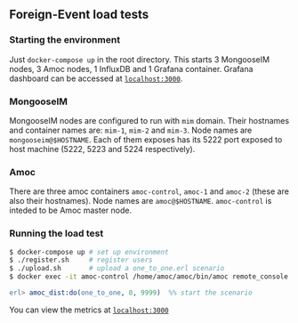 ## Foreign-Event load tests

### Starting the environment

Just `docker-compose up` in the root directory. This starts 3 MongooseIM nodes, 3 Amoc nodes, 1 InfluxDB and 1 Grafana container.
Grafana dashboard can be accessed at [`localhost:3000`](localhost:3000).

### MongooseIM

MongooseIM nodes are configured to run with `mim` domain. Their hostnames and container names are: `mim-1`, `mim-2` and `mim-3`.
Node names are `mongooseim@$HOSTNAME`. Each of them exposes has its 5222 port exposed to host machine (5222, 5223 and 5224 respectively).


### Amoc

There are three amoc containers `amoc-control`, `amoc-1` and `amoc-2` (these are also their hostnames). Node names are
`amoc@$HOSTNAME`. `amoc-control` is inteded to be Amoc master node.

### Running the load test

```bash
$ docker-compose up # set up environment
$ ./register.sh     # register users
$ ./upload.sh       # upload a one_to_one.erl scenario
$ docker exec -it amoc-control /home/amoc/amoc/bin/amoc remote_console # get into Amoc master node console
```

```erlang
erl> amoc_dist:do(one_to_one, 0, 9999)  %% start the scenario
```

You can view the metrics at [`localhost:3000`](localhost:3000)
